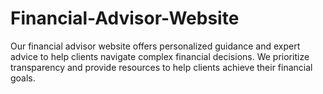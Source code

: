 # Financial-Advisor-Website
 Our financial advisor website offers personalized guidance and expert advice to help clients navigate complex financial decisions. We prioritize transparency and provide resources to help clients achieve their financial goals.
